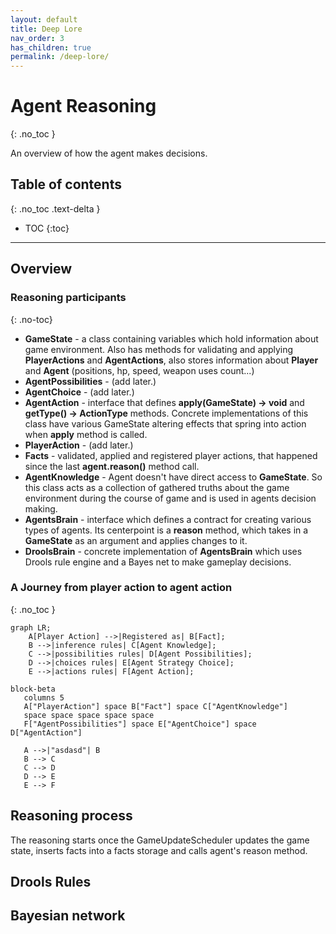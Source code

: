 ```yaml
---
layout: default
title: Deep Lore
nav_order: 3
has_children: true
permalink: /deep-lore/
---
```


# Agent Reasoning
{: .no_toc }

An overview of how the agent makes decisions.

## Table of contents
{: .no_toc .text-delta }

- TOC
{:toc}

---

## Overview

### Reasoning participants
{: .no-toc}

- **GameState** - a class containing variables which hold information about game environment. Also has methods for validating and applying **PlayerActions** and **AgentActions**, also stores information about **Player** and **Agent** (positions, hp, speed, weapon uses count...)
- **AgentPossibilities** - (add later.)
- **AgentChoice** - (add later.)
- **AgentAction** - interface that defines **apply(GameState) -> void** and **getType() -> ActionType** methods. Concrete implementations of this class have various GameState altering effects that spring into action when **apply** method is called.
- **PlayerAction** - (add later.)
- **Facts** - validated, applied and registered player actions, that happened since the last **agent.reason()** method call.
- **AgentKnowledge** - Agent doesn't have direct access to **GameState**. So this class acts as a collection of gathered truths about the game environment during the course of game and is used in agents decision making.
- **AgentsBrain** - interface which defines a contract for creating various types of agents. Its centerpoint is a **reason** method, which takes in a **GameState** as an argument and applies changes to it.
- **DroolsBrain** - concrete implementation of **AgentsBrain** which uses Drools rule engine and a Bayes net to make gameplay decisions.

### A Journey from player action to agent action
{: .no_toc }

```mermaid
graph LR;
    A[Player Action] -->|Registered as| B[Fact];
    B -->|inference rules| C[Agent Knowledge];
    C -->|possibilities rules| D[Agent Possibilities];
    D -->|choices rules| E[Agent Strategy Choice];
    E -->|actions rules| F[Agent Action];
```

```mermaid
block-beta
   columns 5
   A["PlayerAction"] space B["Fact"] space C["AgentKnowledge"]
   space space space space space
   F["AgentPossibilities"] space E["AgentChoice"] space D["AgentAction"]

   A -->|"asdasd"| B
   B --> C
   C --> D
   D --> E
   E --> F
```


## Reasoning process

The reasoning starts once the GameUpdateScheduler updates the game state, 
inserts facts into a facts storage and calls agent's reason method.  

## Drools Rules

## Bayesian network